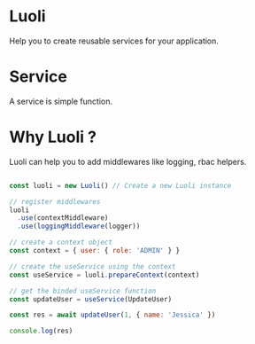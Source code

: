 # Luoli

Help you to create reusable services for your application.

# Service

A service is simple function.

# Why Luoli ?

Luoli can help you to add middlewares like logging, rbac helpers.

```javascript

const luoli = new Luoli() // Create a new Luoli instance

// register middlewares
luoli
  .use(contextMiddleware)
  .use(loggingMiddleware(logger))

// create a context object
const context = { user: { role: 'ADMIN' } }

// create the useService using the context
const useService = luoli.prepareContext(context)

// get the binded useService function
const updateUser = useService(UpdateUser)

const res = await updateUser(1, { name: 'Jessica' })

console.log(res)

```
